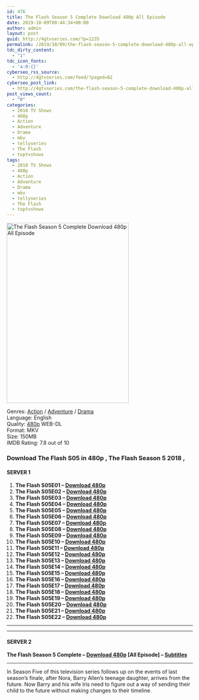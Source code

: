 ```yaml
---
id: 476
title: The Flash Season 5 Complete Download 480p All Episode
date: 2019-10-09T00:44:34+00:00
author: admin
layout: post
guid: http://4gtvseries.com/?p=1235
permalink: /2019/10/09/the-flash-season-5-complete-download-480p-all-episode-2/
tdc_dirty_content:
  - "1"
tdc_icon_fonts:
  - 'a:0:{}'
cyberseo_rss_source:
  - http://4gtvseries.com/feed/?paged=82
cyberseo_post_link:
  - http://4gtvseries.com/the-flash-season-5-complete-download-480p-all-episode/
post_views_count:
  - "0"
categories:
  - 2018 TV Shows
  - 480p
  - Action
  - Adventure
  - Drama
  - mkv
  - tellyseries
  - The Flash
  - toptvshows
tags:
  - 2018 TV Shows
  - 480p
  - Action
  - Adventure
  - Drama
  - mkv
  - tellyseries
  - The Flash
  - toptvshows
---
```

<img loading="lazy" class="aligncenter" src="https://4.bp.blogspot.com/-Hv2lpO_suuk/XZ0sQdenwUI/AAAAAAAAAcI/zSkFS1UuXLc30N9qOd2smL3980vr0PnJQCK4BGAYYCw/s1600/The%2BFlash%2BSeason%2B5.jpg" alt="The Flash Season 5 Complete Download 480p All Episode" width="330" height="488" />

Genres: <a href="http://4gtvseries.com/tag/action/" data-wpel-link="internal">Action</a> / <a href="http://4gtvseries.com/tag/adventure/" data-wpel-link="internal">Adventure</a> /&nbsp;<a href="http://4gtvseries.com/tag/drama/" data-wpel-link="internal">Drama</a>  
Language: English  
Quality:&nbsp;<a href="http://4gtvseries.com/tag/480p/" data-wpel-link="internal">480p</a> WEB-DL  
Format: MKV  
Size: 150MB  
IMDB Rating: 7.8 out of 10

### **Download The Flash S05 in 480p , The Flash Season 5 2018 ,&nbsp;**

#### <span><strong>SERVER 1</strong></span>

  1. **The Flash S05E01 – <a href="http://slink.dl480p.xyz/rlYIGFV" data-wpel-link="external" target="_blank" rel="nofollow external noopener noreferrer" class="wpel-icon-left"><i class="wpel-icon fa fa-download" aria-hidden="true"></i>Download 480p</a>**
  2. **The Flash S05E02 – <a href="http://slink.dl480p.xyz/PTGtf6" data-wpel-link="external" target="_blank" rel="nofollow external noopener noreferrer" class="wpel-icon-left"><i class="wpel-icon fa fa-download" aria-hidden="true"></i>Download 480p</a>**
  3. **The Flash S05E03 – <a href="http://slink.dl480p.xyz/fyh4e8R" data-wpel-link="external" target="_blank" rel="nofollow external noopener noreferrer" class="wpel-icon-left"><i class="wpel-icon fa fa-download" aria-hidden="true"></i>Download 480p</a>**
  4. **The Flash S05E04 – <a href="http://slink.dl480p.xyz/nlKrBD8" data-wpel-link="external" target="_blank" rel="nofollow external noopener noreferrer" class="wpel-icon-left"><i class="wpel-icon fa fa-download" aria-hidden="true"></i>Download 480p</a>**
  5. **The Flash S05E05 – <a href="http://slink.dl480p.xyz/BTVlJQYL" data-wpel-link="external" target="_blank" rel="nofollow external noopener noreferrer" class="wpel-icon-left"><i class="wpel-icon fa fa-download" aria-hidden="true"></i>Download 480p</a>**
  6. **The Flash S05E06 – <a href="http://slink.dl480p.xyz/79s55" data-wpel-link="external" target="_blank" rel="nofollow external noopener noreferrer" class="wpel-icon-left"><i class="wpel-icon fa fa-download" aria-hidden="true"></i>Download 480p</a>**
  7. **The Flash S05E07 – <a href="http://slink.dl480p.xyz/xykh6" data-wpel-link="external" target="_blank" rel="nofollow external noopener noreferrer" class="wpel-icon-left"><i class="wpel-icon fa fa-download" aria-hidden="true"></i>Download 480p</a>**
  8. **The Flash S05E08 – <a href="http://slink.dl480p.xyz/zBqb" data-wpel-link="external" target="_blank" rel="nofollow external noopener noreferrer" class="wpel-icon-left"><i class="wpel-icon fa fa-download" aria-hidden="true"></i>Download 480p</a>**
  9. **The Flash S05E09 – <a href="http://slink.dl480p.xyz/ByMU" data-wpel-link="external" target="_blank" rel="nofollow external noopener noreferrer" class="wpel-icon-left"><i class="wpel-icon fa fa-download" aria-hidden="true"></i>Download 480p</a>**
 10. **The Flash S05E10 – <a href="http://slink.dl480p.xyz/RrSnH1oB" data-wpel-link="external" target="_blank" rel="nofollow external noopener noreferrer" class="wpel-icon-left"><i class="wpel-icon fa fa-download" aria-hidden="true"></i>Download 480p</a>**
 11. **The Flash S05E11 – <a href="http://slink.dl480p.xyz/141QA" data-wpel-link="external" target="_blank" rel="nofollow external noopener noreferrer" class="wpel-icon-left"><i class="wpel-icon fa fa-download" aria-hidden="true"></i>Download 480p</a>**
 12. **The Flash S05E12 – <a href="http://slink.dl480p.xyz/6V7n5uk" data-wpel-link="external" target="_blank" rel="nofollow external noopener noreferrer" class="wpel-icon-left"><i class="wpel-icon fa fa-download" aria-hidden="true"></i>Download 480p</a>**
 13. **The Flash S05E13 – <a href="http://slink.dl480p.xyz/tk2n" data-wpel-link="external" target="_blank" rel="nofollow external noopener noreferrer" class="wpel-icon-left"><i class="wpel-icon fa fa-download" aria-hidden="true"></i>Download 480p</a>**
 14. **The Flash S05E14 – <a href="http://slink.dl480p.xyz/R8NKixC" data-wpel-link="external" target="_blank" rel="nofollow external noopener noreferrer" class="wpel-icon-left"><i class="wpel-icon fa fa-download" aria-hidden="true"></i>Download 480p</a>**
 15. **The Flash S05E15 – <a href="http://slink.dl480p.xyz/5iFQpbc" data-wpel-link="external" target="_blank" rel="nofollow external noopener noreferrer" class="wpel-icon-left"><i class="wpel-icon fa fa-download" aria-hidden="true"></i>Download 480p</a>**
 16. **The Flash S05E16 – <a href="http://slink.dl480p.xyz/8A1Hto" data-wpel-link="external" target="_blank" rel="nofollow external noopener noreferrer" class="wpel-icon-left"><i class="wpel-icon fa fa-download" aria-hidden="true"></i>Download 480p</a>**
 17. **The Flash S05E17 – <a href="http://slink.dl480p.xyz/z145Vldr" data-wpel-link="external" target="_blank" rel="nofollow external noopener noreferrer" class="wpel-icon-left"><i class="wpel-icon fa fa-download" aria-hidden="true"></i>Download 480p</a>**
 18. **The Flash S05E18 – <a href="http://slink.dl480p.xyz/qDpI" data-wpel-link="external" target="_blank" rel="nofollow external noopener noreferrer" class="wpel-icon-left"><i class="wpel-icon fa fa-download" aria-hidden="true"></i>Download 480p</a>**
 19. **The Flash S05E19 – <a href="http://slink.dl480p.xyz/AbE0DI" data-wpel-link="external" target="_blank" rel="nofollow external noopener noreferrer" class="wpel-icon-left"><i class="wpel-icon fa fa-download" aria-hidden="true"></i>Download 480p</a>**
 20. **The Flash S05E20 – <a href="http://slink.dl480p.xyz/xRDHG" data-wpel-link="external" target="_blank" rel="nofollow external noopener noreferrer" class="wpel-icon-left"><i class="wpel-icon fa fa-download" aria-hidden="true"></i>Download 480p</a>**
 21. **The Flash S05E21 – <a href="http://slink.dl480p.xyz/kED6" data-wpel-link="external" target="_blank" rel="nofollow external noopener noreferrer" class="wpel-icon-left"><i class="wpel-icon fa fa-download" aria-hidden="true"></i>Download 480p</a>**
 22. **The Flash S05E22 – <a href="http://slink.dl480p.xyz/O4wu" data-wpel-link="external" target="_blank" rel="nofollow external noopener noreferrer" class="wpel-icon-left"><i class="wpel-icon fa fa-download" aria-hidden="true"></i>Download 480p</a>**

* * *

* * *

#### <span><strong>SERVER 2</strong></span>

**The Flash Season 5 Complete – <a href="http://dl480p.xyz/993/" data-wpel-link="external" target="_blank" rel="nofollow external noopener noreferrer" class="wpel-icon-left"><i class="wpel-icon fa fa-download" aria-hidden="true"></i>Download 480p</a> [All Episode] – <a href="https://subscene.com/subtitles/the-flash-fifth-season" data-wpel-link="external" target="_blank" rel="nofollow external noopener noreferrer" class="wpel-icon-left"><i class="wpel-icon fa fa-download" aria-hidden="true"></i>Subtitles</a>**

* * *

In Season Five of this television series follows up on the events of last season’s finale, after Nora, Barry Allen’s teenage daughter, arrives from the future. Now Barry and his wife Iris need to figure out a way of sending their child to the future without making changes to their timeline.

<div align="center">
</div>